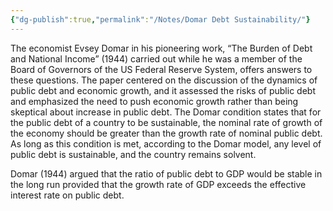 ```yaml
---
{"dg-publish":true,"permalink":"/Notes/Domar Debt Sustainability/"}
---
```



The economist Evsey Domar in his pioneering work, “The Burden of Debt and National Income” (1944) carried out while he was a member of the Board of Governors of the US Federal Reserve System, offers answers to these questions. The paper centered on the discussion of the dynamics of public debt and economic growth, and it assessed the risks of public debt and emphasized the need to push economic growth rather than being skeptical about increase in public debt. The Domar condition states that for the public debt of a country to be sustainable, the nominal rate of growth of the economy should be greater than the growth rate of nominal public debt. As long as this condition is met, according to the Domar model, any level of public debt is sustainable, and the country remains solvent.

Domar (1944) argued that the ratio of public debt to GDP would be stable in the long run provided that the growth rate of GDP exceeds the effective interest rate on public debt.